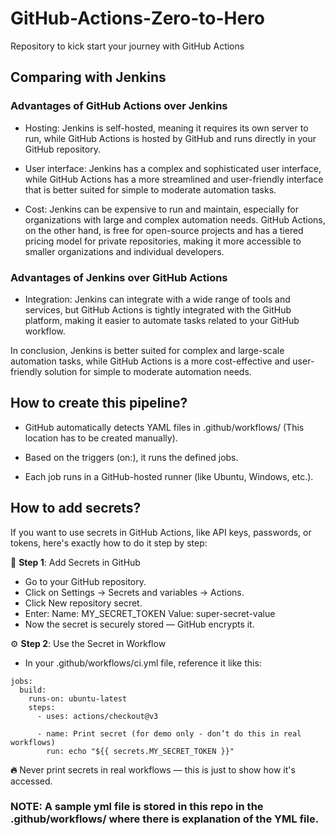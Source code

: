 # GitHub-Actions-Zero-to-Hero
Repository to kick start your journey with GitHub Actions

## Comparing with Jenkins 

### Advantages of GitHub Actions over Jenkins

- Hosting: Jenkins is self-hosted, meaning it requires its own server to run, while GitHub Actions is hosted by GitHub and runs directly in your GitHub repository.

- User interface: Jenkins has a complex and sophisticated user interface, while GitHub Actions has a more streamlined and user-friendly interface that is better suited for simple to moderate automation tasks.

- Cost: Jenkins can be expensive to run and maintain, especially for organizations with large and complex automation needs. GitHub Actions, on the other hand, is free for open-source projects and has a tiered pricing model for private repositories, making it more accessible to smaller organizations and individual developers.

### Advantages of Jenkins over GitHub Actions

- Integration: Jenkins can integrate with a wide range of tools and services, but GitHub Actions is tightly integrated with the GitHub platform, making it easier to automate tasks related to your GitHub workflow.

In conclusion, Jenkins is better suited for complex and large-scale automation tasks, while GitHub Actions is a more cost-effective and user-friendly solution for simple to moderate automation needs.

## How to create this pipeline?

- GitHub automatically detects YAML files in .github/workflows/ (This location has to be created manually).

- Based on the triggers (on:), it runs the defined jobs.

- Each job runs in a GitHub-hosted runner (like Ubuntu, Windows, etc.).

## How to add secrets?

If you want to use secrets in GitHub Actions, like API keys, passwords, or tokens, here's exactly how to do it step by step:

🔐 **Step 1**: Add Secrets in GitHub
- Go to your GitHub repository.
- Click on Settings → Secrets and variables → Actions.
- Click New repository secret.
- Enter:
  Name: MY_SECRET_TOKEN
  Value: super-secret-value
- Now the secret is securely stored — GitHub encrypts it.

⚙️ **Step 2**: Use the Secret in Workflow
- In your .github/workflows/ci.yml file, reference it like this:
```
jobs:
  build:
    runs-on: ubuntu-latest
    steps:
      - uses: actions/checkout@v3

      - name: Print secret (for demo only - don’t do this in real workflows)
        run: echo "${{ secrets.MY_SECRET_TOKEN }}"
```
**🔥** Never print secrets in real workflows — this is just to show how it's accessed.

### NOTE: A sample yml file is stored in this repo in the .github/workflows/ where there is explanation of the YML file.



